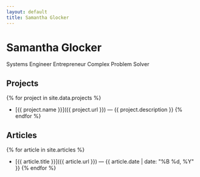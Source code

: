 ```yaml
---
layout: default
title: Samantha Glocker
---
```


# Samantha Glocker

Systems Engineer
Entrepreneur
Complex Problem Solver

## Projects

{% for project in site.data.projects %}
- [{{ project.name }}]({{ project.url }}) — {{ project.description }}
{% endfor %}

## Articles

{% for article in site.articles %}
- [{{ article.title }}]({{ article.url }}) — {{ article.date | date: "%B %d, %Y" }}
{% endfor %}

